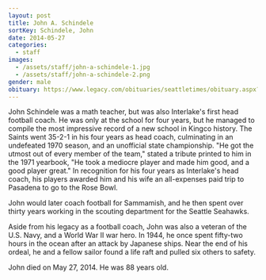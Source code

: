 ```yaml
---
layout: post
title: John A. Schindele
sortKey: Schindele, John
date: 2014-05-27
categories:
  - staff
images:
  - /assets/staff/john-a-schindele-1.jpg
  - /assets/staff/john-a-schindele-2.png
gender: male
obituary: https://www.legacy.com/obituaries/seattletimes/obituary.aspx?n=John-Schindele&pid=171187024
---
```


John Schindele was a math teacher, but was also Interlake's first head football coach. He was only at the school for four years, but he managed to compile the most impressive record of a new school in Kingco history. The Saints went 35-2-1 in his four years as head coach, culminating in an undefeated 1970 season, and an unofficial state championship. "He got the utmost out of every member of the team," stated a tribute printed to him in the 1971 yearbook, "He took a mediocre player and made him good, and a good player great." In recognition for his four years as Interlake's head coach, his players awarded him and his wife an all-expenses paid trip to Pasadena to go to the Rose Bowl.

John would later coach football for Sammamish, and he then spent over thirty years working in the scouting department for the Seattle Seahawks.

Aside from his legacy as a football coach, John was also a veteran of the U.S. Navy, and a World War II war hero. In 1944, he once spent fifty-two hours in the ocean after an attack by Japanese ships. Near the end of his ordeal, he and a fellow sailor found a life raft and pulled six others to safety.

John died on May 27, 2014. He was 88 years old.

